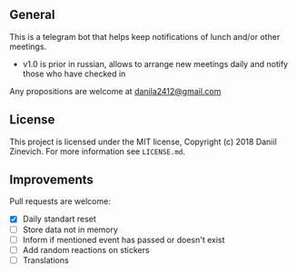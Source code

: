 ## General

This is a telegram bot that helps keep notifications of lunch and/or other meetings.

- v1.0 is prior in russian, allows to arrange new meetings daily and notify those who have checked in

Any propositions are welcome at danila2412@gmail.com

## License

This project is licensed under the MIT license, Copyright (c) 2018 Daniil Zinevich. For more information see `LICENSE.md`.

## Improvements

Pull requests are welcome:

- [x] Daily standart reset
- [ ] Store data not in memory
- [ ] Inform if mentioned event has passed or doesn't exist
- [ ] Add random reactions on stickers
- [ ] Translations
